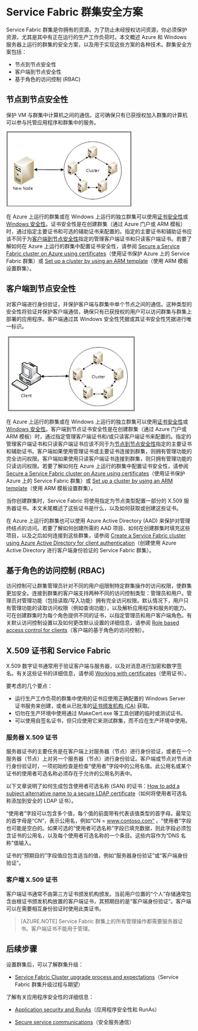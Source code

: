 <properties
   pageTitle="保护 Service Fabric 群集 | Azure"
   description="介绍 Service Fabric 群集的安全方案，以及用于实现这些方案的各项技术。"
   services="service-fabric"
   documentationCenter=".net"
   authors="ChackDan"
   manager="timlt"
   editor=""/>

<tags
   ms.service="service-fabric"
   ms.date="06/01/2016"
   wacn.date="07/04/2016"/>

# Service Fabric 群集安全方案

Service Fabric 群集是你拥有的资源。为了防止未经授权访问资源，你必须保护资源，尤其是其中有正在运行的生产工作负荷时。本文概述 Azure 和 Windows 服务器上运行的群集的安全方案，以及用于实现这些方案的各种技术。群集安全方案包括：

- 节点到节点安全性
- 客户端到节点安全性
- 基于角色的访问控制 (RBAC)

## 节点到节点安全性
保护 VM 与群集中计算机之间的通信。这可确保只有已获授权加入群集的计算机可以参与托管应用程序和群集中的服务。

![节点到节点通信示意图][Node-to-Node]

在 Azure 上运行的群集或在 Windows 上运行的独立群集可以使用[证书安全性](https://msdn.microsoft.com/zh-cn/library/ff649801.aspx)或 [Windows 安全性](https://msdn.microsoft.com/zh-cn/library/ff649396.aspx)。证书安全性是在创建群集（通过 Azure 门户或 ARM 模板）时，通过指定主要证书和可选的辅助证书来配置的。指定的主要证书和辅助证书应该不同于为[客户端到节点安全性](#client-to-node-security)指定的管理客户端证书和只读客户端证书。若要了解如何在 Azure 上运行的群集中配置证书安全性，请参阅 [Secure a Service Fabric cluster on Azure using certificates](/documentation/articles/service-fabric-secure-azure-cluster-with-certs/)（使用证书保护 Azure 上的 Service Fabric 群集）或 [Set up a cluster by using an ARM template](/documentation/articles/service-fabric-cluster-creation-via-arm/)（使用 ARM 模板设置群集）。

## 客户端到节点安全性
对客户端进行身份验证，并保护客户端与群集中单个节点之间的通信。这种类型的安全性将验证并保护客户端通信，确保只有已获授权的用户可以访问群集与群集上部署的应用程序。客户端通过其 Windows 安全性凭据或其证书安全性凭据进行唯一标识。

![客户端到节点通信示意图][Client-to-Node]

在 Azure 上运行的群集或在 Windows 上运行的独立群集可以使用[证书安全性](https://msdn.microsoft.com/zh-cn/library/ff649801.aspx)或 [Windows 安全性](https://msdn.microsoft.com/zh-cn/library/ff649396.aspx)。客户端到节点证书安全性是在创建群集（通过 Azure 门户或 ARM 模板）时，通过指定管理客户端证书和/或只读客户端证书来配置的。指定的管理客户端证书和只读客户端证书应该不同于为[节点到节点安全性](#node-to-node-security)指定的主要证书和辅助证书。客户端如果使用管理证书或主要证书连接到群集，则拥有管理功能的完全访问权限。客户端如果使用只读客户端证书连接到群集，则只拥有管理功能的只读访问权限。若要了解如何在 Azure 上运行的群集中配置证书安全性，请参阅 [Secure a Service Fabric cluster on Azure using certificates](/documentation/articles/service-fabric-secure-azure-cluster-with-certs/)（使用证书保护 Azure 上的 Service Fabric 群集）或 [Set up a cluster by using an ARM template](/documentation/articles/service-fabric-cluster-creation-via-arm/)（使用 ARM 模板设置群集）。

当你创建群集时，Service Fabric 将使用指定为节点类型配置一部分的 X.509 服务器证书。本文末尾概述了这些证书是什么，以及如何获取或创建这些证书。

在 Azure 上运行的群集也可以使用 Azure Active Directory (AAD) 来保护对管理终结点的访问。若要了解如何创建所需的 AAD 项目、如何在创建群集时填充这些项目，以及之后如何连接到这些群集，请参阅 [Create a Service Fabric cluster using Azure Active Directory for client authentication](service-fabric-cluster-security-client-auth-with-aad)（创建使用 Azure Active Directory 进行客户端身份验证的 Service Fabric 群集）。

## 基于角色的访问控制 (RBAC)
访问控制可让群集管理员针对不同的用户组限制特定群集操作的访问权限，使群集更加安全。连接到群集的客户端支持两种不同的访问控制类型：管理员和用户。管理员对管理功能（包括读取/写入功能）拥有完全访问权限。默认情况下，用户只有管理功能的读取访问权限（例如查询功能），以及解析应用程序和服务的能力。可在创建群集时为每个角色提供不同的证书，以指定管理员和用户客户端角色。有关默认访问控制设置以及如何更改默认设置的详细信息，请参阅 [Role based access control for clients](/documentation/articles/service-fabric-cluster-security-roles/)（客户端的基于角色的访问控制）。


## X.509 证书和 Service Fabric
X.509 数字证书通常用于验证客户端与服务器，以及对消息进行加密和数字签名。有关这些证书的详细信息，请参阅 [Working with certificates](http://msdn.microsoft.com/zh-cn/library/ms731899.aspx)（使用证书）。

要考虑的几个要点：

- 运行生产工作负荷的群集中使用的证书应使用正确配置的 Windows Server 证书服务来创建，或者从已批准的[证书颁发机构 (CA)](https://en.wikipedia.org/wiki/Certificate_authority) 获取。
- 切勿在生产环境中使用通过 MakeCert.exe 等工具创建的临时或测试证书。
- 可以使用自签名证书，但只应使用它来测试群集，而不应在生产环境中使用。

### 服务器 X.509 证书

服务器证书的主要任务是在客户端上对服务器（节点）进行身份验证，或者在一个服务器（节点）上对另一个服务器（节点）进行身份验证。客户端或节点对节点进行身份验证时，一项初始检查是检查“使用者”字段中的公用名值。此公用名或某个证书的使用者可选名称必须存在于允许的公用名列表中。

以下文章说明了如何生成包含使用者可选名称 (SAN) 的证书：[How to add a subject alternative name to a secure LDAP certificate](http://support.microsoft.com/zh-cn/kb/931351)（如何将使用者可选名称添加到安全的 LDAP 证书）。

“使用者”字段可以包含多个值，每个值的前面带有代表该值类型的首字母。最常见的首字母是“CN”，表示公用名，例如“CN = www.contoso.com” 。“使用者”字段也可能是空白的。如果可选的“使用者可选名称”字段已填充数据，则此字段必须包含证书的公用名，以及每个使用者可选名称的一个条目。这些内容作为“DNS 名称”值输入。

证书的“预期目的”字段值应包含适当的值，例如“服务器身份验证”或“客户端身份验证”。

### 客户端 X.509 证书

客户端证书通常不由第三方证书颁发机构颁发。当前用户位置的“个人”存储通常包含由根证书颁发机构放置的客户端证书，其预期目的是“客户端身份验证”。客户端可以在需要相互身份验证时使用此类证书。

>[AZURE.NOTE] Service Fabric 群集上的所有管理操作都需要服务器证书。客户端证书不能用于管理。

<!--Every topic should have next steps and links to the next logical set of content to keep the customer engaged-->


## 后续步骤
设置群集后，可以了解群集升级：

- [Service Fabric Cluster upgrade process and expectations](/documentation/articles/service-fabric-cluster-upgrade/)（Service Fabric 群集升级过程与期望）

了解有关应用程序安全性的详细信息：

- [Application security and RunAs](/documentation/articles/service-fabric-application-runas-security/)（应用程序安全性和 RunAs）

- [Secure service communications](/documentation/articles/service-fabric-reliable-services-secure-communication/)（安全服务通信）

<!--Image references-->
[Node-to-Node]: ./media/service-fabric-cluster-security/node-to-node.png
[Client-to-Node]: ./media/service-fabric-cluster-security/client-to-node.png

<!---HONumber=Mooncake_0627_2016-->